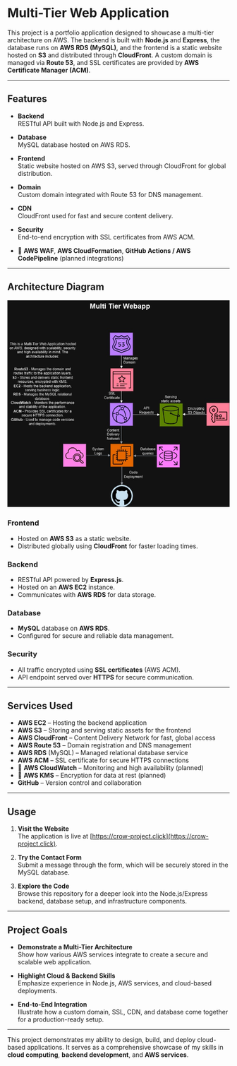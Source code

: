# Multi-Tier Web Application

This project is a portfolio application designed to showcase a multi-tier architecture on AWS. The backend is built with **Node.js** and **Express**, the database runs on **AWS RDS (MySQL)**, and the frontend is a static website hosted on **S3** and distributed through **CloudFront**. A custom domain is managed via **Route 53**, and SSL certificates are provided by **AWS Certificate Manager (ACM)**.

---

## Features

- **Backend**  
  RESTful API built with Node.js and Express.
  
- **Database**  
  MySQL database hosted on AWS RDS.

- **Frontend**  
  Static website hosted on AWS S3, served through CloudFront for global distribution.

- **Domain**  
  Custom domain integrated with Route 53 for DNS management.

- **CDN**  
  CloudFront used for fast and secure content delivery.

- **Security**  
  End-to-end encryption with SSL certificates from AWS ACM.

- :construction: **AWS WAF**, **AWS CloudFormation**, **GitHub Actions / AWS CodePipeline** (planned integrations)

---

## Architecture Diagram

![Architecture Diagram](./diagram.jpg)

### Frontend

- Hosted on **AWS S3** as a static website.
- Distributed globally using **CloudFront** for faster loading times.

### Backend

- RESTful API powered by **Express.js**.
- Hosted on an **AWS EC2** instance.
- Communicates with **AWS RDS** for data storage.

### Database

- **MySQL** database on **AWS RDS**.
- Configured for secure and reliable data management.

### Security

- All traffic encrypted using **SSL certificates** (AWS ACM).
- API endpoint served over **HTTPS** for secure communication.

---

## Services Used

- **AWS EC2** – Hosting the backend application
- **AWS S3** – Storing and serving static assets for the frontend
- **AWS CloudFront** – Content Delivery Network for fast, global access
- **AWS Route 53** – Domain registration and DNS management
- **AWS RDS** (MySQL) – Managed relational database service
- **AWS ACM** – SSL certificate for secure HTTPS connections
- :construction: **AWS CloudWatch** – Monitoring and high availability (planned)
- :construction: **AWS KMS** – Encryption for data at rest (planned)
- **GitHub** – Version control and collaboration

---

## Usage

1. **Visit the Website**  
   The application is live at [https://crow-project.click](https://crow-project.click).

2. **Try the Contact Form**  
   Submit a message through the form, which will be securely stored in the MySQL database.

3. **Explore the Code**  
   Browse this repository for a deeper look into the Node.js/Express backend, database setup, and infrastructure components.

---

## Project Goals

- **Demonstrate a Multi-Tier Architecture**  
  Show how various AWS services integrate to create a secure and scalable web application.

- **Highlight Cloud & Backend Skills**  
  Emphasize experience in Node.js, AWS services, and cloud-based deployments.

- **End-to-End Integration**  
  Illustrate how a custom domain, SSL, CDN, and database come together for a production-ready setup.

---

This project demonstrates my ability to design, build, and deploy cloud-based applications. It serves as a comprehensive showcase of my skills in **cloud computing**, **backend development**, and **AWS services**.
